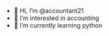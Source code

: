 - 👋 Hi, I’m @accountant21
- 👀 I’m interested in accounting
- 🌱 I’m currently learning python

<!---
accountant21/accountant21 is a ✨ special ✨ repository because its `README.md` (this file) appears on your GitHub profile.
You can click the Preview link to take a look at your changes.
--->
